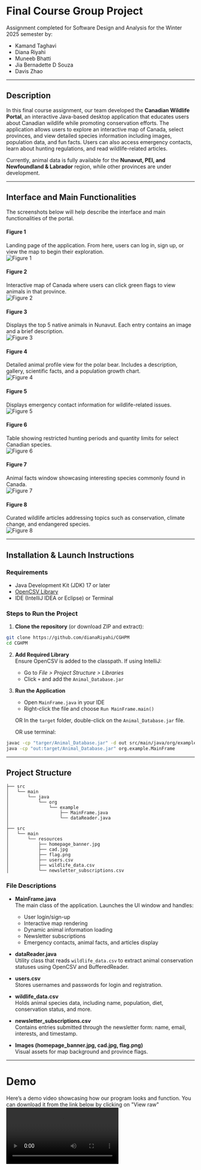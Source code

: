 # Final Course Group Project 
Assignment completed for Software Design and Analysis for the Winter 2025 semester by:  
- Kamand Taghavi  
- Diana Riyahi  
- Muneeb Bhatti
- Jia Bernadette D Souza
- Davis Zhao

---

## Description  
In this final course assignment, our team developed the **Canadian Wildlife Portal**, an interactive Java-based desktop application that educates users about Canadian wildlife while promoting conservation efforts. The application allows users to explore an interactive map of Canada, select provinces, and view detailed species information including images, population data, and fun facts. Users can also access emergency contacts, learn about hunting regulations, and read wildlife-related articles.

Currently, animal data is fully available for the **Nunavut, PEI, and Newfoundland & Labrador** region, while other provinces are under development.

---

## Interface and Main Functionalities  
The screenshots below will help describe the interface and main functionalities of the portal.

#### Figure 1  
Landing page of the application. From here, users can log in, sign up, or view the map to begin their exploration.  
![Figure 1](src/main/resources/MAIN.png)

#### Figure 2  
Interactive map of Canada where users can click green flags to view animals in that province.  
![Figure 2](src/main/resources/MAP.png)

#### Figure 3  
Displays the top 5 native animals in Nunavut. Each entry contains an image and a brief description.  
![Figure 3](src/main/resources/TOPNATIVEANIMALS.png)

#### Figure 4  
Detailed animal profile view for the polar bear. Includes a description, gallery, scientific facts, and a population growth chart.  
![Figure 4](src/main/resources/DETAILEDANIMALINFO.png)

#### Figure 5  
Displays emergency contact information for wildlife-related issues.  
![Figure 5](src/main/resources/EMERGENCYCONTACT.png)

#### Figure 6  
Table showing restricted hunting periods and quantity limits for select Canadian species.  
![Figure 6](src/main/resources/HUNTINGLIMITS.png)

#### Figure 7  
Animal facts window showcasing interesting species commonly found in Canada.  
![Figure 7](src/main/resources/ANIMALFACTS.png)

#### Figure 8  
Curated wildlife articles addressing topics such as conservation, climate change, and endangered species.  
![Figure 8](src/main/resources/ARTICLES.png)

---

## Installation & Launch Instructions

### Requirements
- Java Development Kit (JDK) 17 or later
- [OpenCSV Library](http://opencsv.sourceforge.net/)
- IDE (IntelliJ IDEA or Eclipse) or Terminal

### Steps to Run the Project

1. **Clone the repository** (or download ZIP and extract):
```bash
git clone https://github.com/dianaRiyahi/CGHPM
cd CGHPM
```

2. **Add Required Library**  
   Ensure OpenCSV is added to the classpath. If using IntelliJ:
   - Go to *File > Project Structure > Libraries*
   - Click `+` and add the `Animal_Database.jar`

3. **Run the Application**
   - Open `MainFrame.java` in your IDE
   - Right-click the file and choose `Run MainFrame.main()`  
   
   OR In the `target` folder, double-click on the `Animal_Database.jar` file.
   
   OR use terminal:
```bash
javac -cp "targer/Animal_Database.jar" -d out src/main/java/org/example/*.java
java -cp "out:target/Animal_Database.jar" org.example.MainFrame
```

---

## Project Structure

```plaintext
├── src
│   └── main
│       └── java
│           └── org
│               └── example
│                   ├── MainFrame.java
│                   └── dataReader.java
│
├── src
│   └── main
│       └── resources
│           ├── homepage_banner.jpg
│           ├── cad.jpg
│           ├── flag.png
│           ├── users.csv
│           ├── wildlife_data.csv
│           └── newsletter_subscriptions.csv
```

### File Descriptions

- **MainFrame.java**  
  The main class of the application. Launches the UI window and handles:
  - User login/sign-up
  - Interactive map rendering
  - Dynamic animal information loading
  - Newsletter subscriptions
  - Emergency contacts, animal facts, and articles display

- **dataReader.java**  
  Utility class that reads `wildlife_data.csv` to extract animal conservation statuses using OpenCSV and BufferedReader.

- **users.csv**  
  Stores usernames and passwords for login and registration.

- **wildlife_data.csv**  
  Holds animal species data, including name, population, diet, conservation status, and more.

- **newsletter_subscriptions.csv**  
  Contains entries submitted through the newsletter form: name, email, interests, and timestamp.

- **Images (homepage_banner.jpg, cad.jpg, flag.png)**  
  Visual assets for map background and province flags.

---

# Demo 
Here’s a demo video showcasing how our program looks and function.
You can download it from the link below by clicking on "View raw"
![demo](demo.mp4) 

